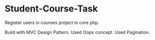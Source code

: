 # Student-Course-Task
Register users in courses project in core php.

Build with MVC Design Pattern.
Used Oops concept.
Used Pagination.


